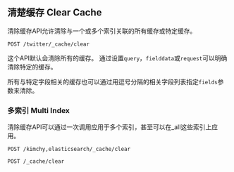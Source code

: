 ## 清楚缓存 Clear Cache

清除缓存API允许清除与一个或多个索引关联的所有缓存或特定缓存。    
    
    POST /twitter/_cache/clear

这个API默认会清除所有的缓存。 通过设置`query`，`fielddata`或`request`可以明确清除特定的缓存。

所有与特定字段相关的缓存也可以通过用逗号分隔的相关字段列表指定`fields`参数来清除。

### 多索引 Multi Index

清除缓存API可以通过一次调用应用于多个索引，甚至可以在_all这些索引上应用。    
    
    POST /kimchy,elasticsearch/_cache/clear
    
    POST /_cache/clear
